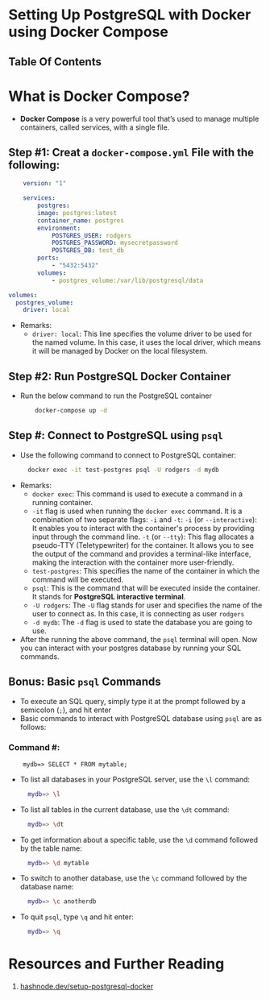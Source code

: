 # Setting Up PostgreSQL with Docker using Docker Compose

## Table Of Contents

# What is Docker Compose?

- **Docker Compose** is a very powerful tool that’s used to manage multiple containers, called services, with a single file.

## Step #1: Creat a `docker-compose.yml` File with the following:

```yml
    version: "1"

    services:
        postgres:
        image: postgres:latest
        container_name: postgres
        environment:
            POSTGRES_USER: rodgers
            POSTGRES_PASSWORD: mysecretpassword
            POSTGRES_DB: test_db
        ports:
            - "5432:5432"
        volumes:
            - postgres_volume:/var/lib/postgresql/data

volumes:
  postgres_volume:
    driver: local
```

- Remarks:
  - `driver: local`: This line specifies the volume driver to be used for the named volume. In this case, it uses the local driver, which means it will be managed by Docker on the local filesystem.

## Step #2: Run PostgreSQL Docker Container

- Run the below command to run the PostgreSQL container
  ```sh
      docker-compose up -d
  ```

## Step #: Connect to PostgreSQL using `psql`

- Use the following command to connect to PostgreSQL container:
  ```sh
    docker exec -it test-postgres psql -U rodgers -d mydb
  ```
- Remarks:
  - `docker exec`: This command is used to execute a command in a running container.
  - `-it` flag is used when running the `docker exec` command. It is a combination of two separate flags: `-i` and `-t`: `-i` (or `--interactive`): It enables you to interact with the container's process by providing input through the command line. `-t` (or `--tty`): This flag allocates a pseudo-TTY (Teletypewriter) for the container. It allows you to see the output of the command and provides a terminal-like interface, making the interaction with the container more user-friendly.
  - `test-postgres`: This specifies the name of the container in which the command will be executed.
  - `psql`: This is the command that will be executed inside the container. It stands for **PostgreSQL interactive terminal**.
  - `-U rodgers`: The `-U` flag stands for user and specifies the name of the user to connect as. In this case, it is connecting as user `rodgers`
  - `-d mydb`: The `-d` flag is used to state the database you are going to use.
- After the running the above command, the `psql` terminal will open. Now you can interact with your postgres database by running your SQL commands.

## Bonus: Basic `psql` Commands

- To execute an SQL query, simply type it at the prompt followed by a semicolon (`;`), and hit enter
- Basic commands to interact with PostgreSQL database using `psql` are as follows:

### Command #:

```psql
    mydb=> SELECT * FROM mytable;
```

- To list all databases in your PostgreSQL server, use the `\l` command:
  ```sh
    mydb=> \l
  ```
- To list all tables in the current database, use the `\dt` command:
  ```sh
    mydb=> \dt
  ```
- To get information about a specific table, use the `\d` command followed by the table name:
  ```sh
    mydb=> \d mytable
  ```
- To switch to another database, use the `\c` command followed by the database name:
  ```sh
    mydb=> \c anotherdb
  ```
- To quit `psql`, type `\q` and hit enter:
  ```sh
    mydb=> \q
  ```

# Resources and Further Reading

1. [hashnode.dev/setup-postgresql-docker](https://mayukh551.hashnode.dev/setup-postgresql-docker)
